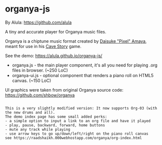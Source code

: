 # organya-js

By Alula: https://github.com/alula

A tiny and accurate player for Organya music files.

Organya is a chiptune music format created by [Daisuke "Pixel" Amaya](https://twitter.com/oxizn), meant for use in his [Cave Story](https://cavestory.org) game.

See the demo: https://alula.github.io/organya-js/

- organya.js - the main player component, it's all you need for playing .org files in browser. (~250 LoC)
- organya-ui.js - optional component that renders a piano roll on HTML5 canvas. (~150 LoC)

UI graphics were taken from original Organya source code: https://github.com/shbow/organya

~~~~~~~~~~~~~~~~~~

This is a very slightly modified version: It now supports Org-03 (with the new drums and all).
The demo index page has some small added perks:
- a simple option to input a link to an org file and have it played
- play, pause, backward, forward, home buttons
- mute any track while playing
- use arrow keys to go up/down/left/right on the piano roll canvas
see https://raadshaikh.000webhostapp.com/organya/org-index.html